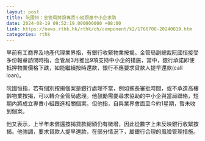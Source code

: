 ```yaml
---
layout: post
title: 阮國恒：金管局將設專責小組跟進中小企求助
date: 2024-08-19 09:52:19.000000000 +08:00
link: https://news.rthk.hk/rthk/ch/component/k2/1766708-20240819.htm
categories: rthk
---
```


早前有工商界及地產代理業界指，有銀行收緊物業按揭。金管局副總裁阮國恒接受多份報章訪問時指，金管局3月推出9項支持中小企的措施，當中，銀行承諾即使抵押物業價格下跌，如能繼續按時還款，銀行不應要求貸款人提早還款(call loan)。

阮國恒指，若有個別按揭個案是銀行處理不當，例如拖長審批時間，或不承造高樓齡物業按揭，可以轉介金管局處理。他鼓勵需要尋求協助的中小企與當局聯絡，短期內將成立專責小組跟進相關個案。但他指，自與業界會面至今約1星期，暫未收到個案。

他又表示，上半年未償還按揭貸款總額仍有微增，因此從數字上未反映銀行收緊按揭。他強調，要求貸款人提早還款，在部分情況下，屬銀行合理的風險管理措施。
